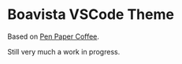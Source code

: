 # Boavista VSCode Theme

Based on [Pen Paper Coffee](https://github.com/nylki/pen-paper-coffee-vscode).

Still very much a work in progress.